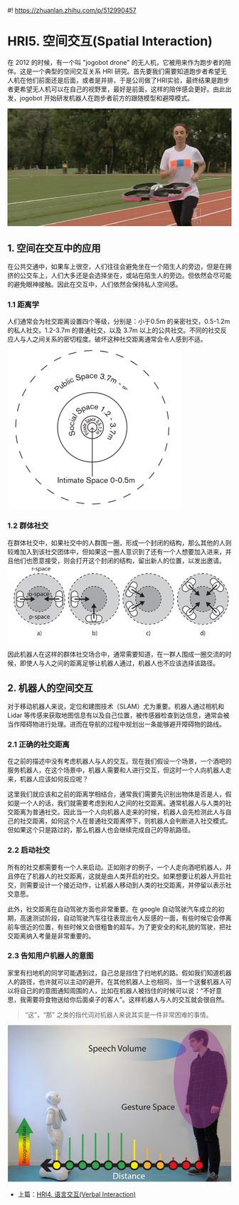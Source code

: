 #! https://zhuanlan.zhihu.com/p/512990457
# HRI5. 空间交互(Spatial Interaction)

在 2012 的时候，有一个叫 "jogobot drone" 的无人机，它被用来作为跑步者的陪伴。这是一个典型的空间交互关系 HRI 研究。首先要我们需要知道跑步者希望无人机在他们前面还是后面，或者是并排，于是公司做了HRI实验，最终结果是跑步者更希望无人机可以在自己的视野里，最好是前面，这样的陪伴感会更好。由此出发，jogobot 开始研发机器人在跑步者前方的跟随模型和避障模式。

![](./pics/jogo.jpeg)

## 1. 空间在交互中的应用

在公共交通中，如果车上很空，人们往往会避免坐在一个陌生人的旁边，但是在拥挤的公交车上，人们大多还是会选择坐在，或站在陌生人的旁边。但依然会尽可能的避免眼神接触。因此在交互中，人们依然会保持私人空间感。

### 1.1 距离学

人们通常会为社交距离设置四个等级，分别是：小于0.5m 的亲密社交，0.5-1.2m 的私人社交。1.2-3.7m 的普通社交，以及 3.7m 以上的公共社交。不同的社交反应人与人之间关系的密切程度。破坏这种社交距离通常会令人感到不适。

![](./pics/dist.png)

### 1.2 群体社交

在群体社交中，如果社交中的人群围一圈，形成一个封闭的结构，那么其他的人则较难加入到该社交团体中，但如果这一圈人意识到了还有一个人想要加入进来，并且他们也愿意接受，则会打开这个封闭的结构，留出新人的位置，以发出邀请。
![](./pics/group.png)

因此机器人在这样的群体社交场合中，通常需要知道，在一群人围成一圈交流的时候，即使人与人之间的距离足够让机器人通过，机器人也不应该选择该路径。

## 2. 机器人的空间交互

对于移动机器人来说，定位和建图技术（SLAM）尤为重要。机器人通过相机和 Lidar 等传感来获取地图信息有以及自己位置，被传感器检查到达信息，通常会被当作障碍物进行处理。进而在导航的过程中规划出一条能够避开障碍物的路线。

### 2.1 正确的社交距离

在之前的描述中没有考虑机器人与人的交互。现在我们假设一个场景，一个酒吧的服务机器人，在这个场景中，机器人需要和人进行交互，但这时一个人向机器人走来，机器人应该如何反应呢？

这里我们就应该和之前的距离学相结合，通常我们需要先识别出物体是否是人，假如是一个人的话，我们就需要考虑到和人之间的社交距离。通常机器人与人类的社交距离为普通社交。因此当一个人向机器人走来的时候，机器人会先检测此人与自己的社交距离，如何这个人在普通社交距离停下，则机器人会判断进入社交模式。但如果这个只是路过的，那么机器人也会继续完成自己的导航路径。

### 2.2 启动社交

所有的社交都需要有一个人来启动。正如刚才的例子，一个人走向酒吧机器人，并且停在了机器人的社交距离，这就是由人类开启的社交。如果想要让机器人开启社交，则需要设计一个接近动作，让机器人移动到人类的社交距离，并停留以表示社交意愿。

此外，社交距离在自动驾驶方面也非常重要。在 google 自动驾驶汽车成立的初期，高速测试阶段，自动驾驶汽车往往表现出令人反感的一面，有些时候它会停离前车很近的位置，有些时候又会很粗鲁的超车。为了更安全的和礼貌的驾驶，把社交距离纳入考量是非常重要的。

### 2.3 告知用户机器人的意图

家里有扫地机的同学可能遇到过，自己总是挡住了扫地机的路。假如我们知道机器人的路径，也许就可以主动的避开。在其他机器人上也相同，当一个送餐机器人可以将自己的的意图通知周围的人，比如在机器人被挡住的时候可以说：“不好意思，我需要将食物送给你后面桌子的客人”。这样机器人与人的交互就会很自然。

> “这”，“那” 之类的指代词对机器人来说其实是一件非常困难的事情。

![](./pics/distance.png)



- 上篇：[HRI4. 语言交互(Verbal Interaction)](https://zhuanlan.zhihu.com/p/512465712)